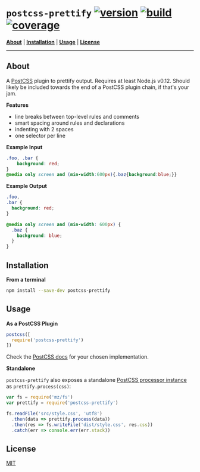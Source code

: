 # `postcss-prettify` [![version][1]][2] [![build][3]][4] [![coverage][5]][6]

<b>[About](#about)</b> |
<b>[Installation](#installation)</b> |
<b>[Usage](#usage)</b> |
<b>[License](#license)</b>

---

## About

A [PostCSS](https://github.com/postcss/postcss) plugin to prettify output. Requires at least Node.js v0.12. Should likely be included towards the end of a PostCSS plugin chain, if that's your jam.

**Features**
- line breaks between top-level rules and comments
- smart spacing around rules and declarations
- indenting with 2 spaces
- one selector per line

**Example Input**
```css
.foo, .bar {
    background: red;
}
@media only screen and (min-width:600px){.baz{background:blue;}}
```

**Example Output**
```css
.foo,
.bar {
  background: red;
}

@media only screen and (min-width: 600px) {
  .baz {
    background: blue;
  }
}
```

## Installation

**From a terminal**

```sh
npm install --save-dev postcss-prettify
```

## Usage

**As a PostCSS Plugin**
```js
postcss([
  require('postcss-prettify')
])
```

Check the [PostCSS docs](https://github.com/postcss/postcss#usage) for your chosen implementation.

**Standalone**

`postcss-prettify` also exposes a standalone [PostCSS processor instance](https://github.com/postcss/postcss/blob/master/docs/api.md#processorprocesscss-opts) as `prettify.process(css)`:

```js
var fs = require('mz/fs')
var prettify = require('postcss-prettify')

fs.readFile('src/style.css', 'utf8')
  .then(data => prettify.process(data))
  .then(res => fs.writeFile('dist/style.css', res.css))
  .catch(err => console.err(err.stack))
```

## License

[MIT](https://github.com/codekirei/postcss-prettify/blob/master/license)

[1]: https://img.shields.io/npm/v/postcss-prettify.svg?style=flat-square&label=version
[2]: https://www.npmjs.com/package/postcss-prettify
[3]: https://img.shields.io/travis/codekirei/postcss-prettify.svg?style=flat-square&label=tests
[4]: https://travis-ci.org/codekirei/postcss-prettify
[5]: http://img.shields.io/coveralls/codekirei/postcss-prettify.svg?style=flat-square
[6]: https://coveralls.io/github/codekirei/postcss-prettify?branch=master
